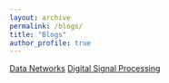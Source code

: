 ```yaml
---
layout: archive
permalink: /blogs/
title: "Blogs"
author_profile: true
---
```



[Data Networks](ece158b.md)
[Digital Signal Processing](ece251a.md)

